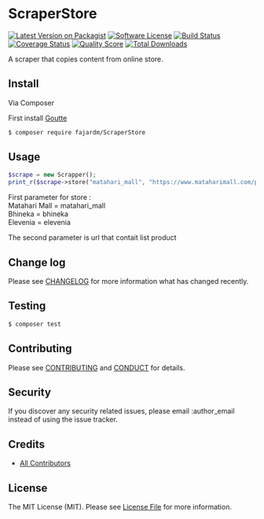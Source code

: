 # ScraperStore

[![Latest Version on Packagist][ico-version]][link-packagist]
[![Software License][ico-license]](LICENSE.md)
[![Build Status][ico-travis]][link-travis]
[![Coverage Status][ico-scrutinizer]][link-scrutinizer]
[![Quality Score][ico-code-quality]][link-code-quality]
[![Total Downloads][ico-downloads]][link-downloads]

A scraper that copies content from online store.

## Install

Via Composer

First install [Goutte](https://github.com/FriendsOfPHP/Goutte)

``` bash
$ composer require fajardm/ScraperStore
```

## Usage

``` php
$scrape = new Scrapper();
print_r($scrape->store("matahari_mall", "https://www.mataharimall.com/p-2/handphone?page=1&per_page=25&fq=brand_name:samsung"));
```

First parameter for store :<br/>
Matahari Mall = matahari_mall<br/>
Bhineka = bhineka<br/>
Elevenia = elevenia<br/>

The second parameter is url that contait list product

## Change log

Please see [CHANGELOG](CHANGELOG.md) for more information what has changed recently.

## Testing

``` bash
$ composer test
```

## Contributing

Please see [CONTRIBUTING](CONTRIBUTING.md) and [CONDUCT](CONDUCT.md) for details.

## Security

If you discover any security related issues, please email :author_email instead of using the issue tracker.

## Credits

- [All Contributors][link-contributors]

## License

The MIT License (MIT). Please see [License File](LICENSE.md) for more information.

[ico-version]: https://img.shields.io/packagist/v/fajardm/scraperstore.svg?style=flat-square
[ico-license]: https://img.shields.io/badge/license-MIT-brightgreen.svg?style=flat-square
[ico-travis]: https://img.shields.io/travis/fajardm/scraperstore/master.svg?style=flat-square
[ico-scrutinizer]: https://img.shields.io/scrutinizer/coverage/g/fajardm/scraperstore.svg?style=flat-square
[ico-code-quality]: https://img.shields.io/scrutinizer/g/fajardm/scraperstore.svg?style=flat-square
[ico-downloads]: https://img.shields.io/packagist/dt/fajardm/scraperstore.svg?style=flat-square

[link-packagist]: https://packagist.org/packages/fajardm/scraperstore
[link-travis]: https://travis-ci.org/fajardm/scraperstore
[link-scrutinizer]: https://scrutinizer-ci.com/g/fajardm/scraperstore/code-structure
[link-code-quality]: https://scrutinizer-ci.com/g/fajardm/scraperstore
[link-downloads]: https://packagist.org/packages/fajardm/scraperstore
[link-author]: https://github.com/fajardm
[link-contributors]: ../../contributors
